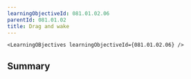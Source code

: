 ```yaml
---
learningObjectiveId: 081.01.02.06
parentId: 081.01.02
title: Drag and wake
---
```


```tsx eval
<LearningOBjectives learningObjectiveId={081.01.02.06} />
```

## Summary
